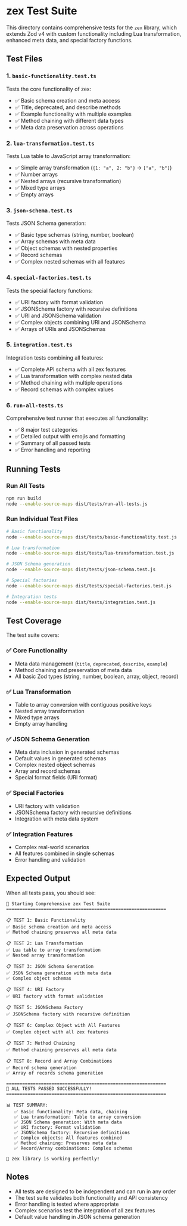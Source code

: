 # zex Test Suite

This directory contains comprehensive tests for the `zex` library, which extends Zod v4 with custom functionality including Lua transformation, enhanced meta data, and special factory functions.

## Test Files

### 1. `basic-functionality.test.ts`
Tests the core functionality of zex:
- ✅ Basic schema creation and meta access
- ✅ Title, deprecated, and describe methods
- ✅ Example functionality with multiple examples
- ✅ Method chaining with different data types
- ✅ Meta data preservation across operations

### 2. `lua-transformation.test.ts`
Tests Lua table to JavaScript array transformation:
- ✅ Simple array transformation (`{1: "a", 2: "b"}` → `["a", "b"]`)
- ✅ Number arrays
- ✅ Nested arrays (recursive transformation)
- ✅ Mixed type arrays
- ✅ Empty arrays

### 3. `json-schema.test.ts`
Tests JSON Schema generation:
- ✅ Basic type schemas (string, number, boolean)
- ✅ Array schemas with meta data
- ✅ Object schemas with nested properties
- ✅ Record schemas
- ✅ Complex nested schemas with all features

### 4. `special-factories.test.ts`
Tests the special factory functions:
- ✅ URI factory with format validation
- ✅ JSONSchema factory with recursive definitions
- ✅ URI and JSONSchema validation
- ✅ Complex objects combining URI and JSONSchema
- ✅ Arrays of URIs and JSONSchemas

### 5. `integration.test.ts`
Integration tests combining all features:
- ✅ Complete API schema with all zex features
- ✅ Lua transformation with complex nested data
- ✅ Method chaining with multiple operations
- ✅ Record schemas with complex values

### 6. `run-all-tests.ts`
Comprehensive test runner that executes all functionality:
- ✅ 8 major test categories
- ✅ Detailed output with emojis and formatting
- ✅ Summary of all passed tests
- ✅ Error handling and reporting

## Running Tests

### Run All Tests
```bash
npm run build
node --enable-source-maps dist/tests/run-all-tests.js
```

### Run Individual Test Files
```bash
# Basic functionality
node --enable-source-maps dist/tests/basic-functionality.test.js

# Lua transformation
node --enable-source-maps dist/tests/lua-transformation.test.js

# JSON Schema generation
node --enable-source-maps dist/tests/json-schema.test.js

# Special factories
node --enable-source-maps dist/tests/special-factories.test.js

# Integration tests
node --enable-source-maps dist/tests/integration.test.js
```

## Test Coverage

The test suite covers:

### ✅ Core Functionality
- Meta data management (`title`, `deprecated`, `describe`, `example`)
- Method chaining and preservation of meta data
- All basic Zod types (string, number, boolean, array, object, record)

### ✅ Lua Transformation
- Table to array conversion with contiguous positive keys
- Nested array transformation
- Mixed type arrays
- Empty array handling

### ✅ JSON Schema Generation
- Meta data inclusion in generated schemas
- Default values in generated schemas
- Complex nested object schemas
- Array and record schemas
- Special format fields (URI format)

### ✅ Special Factories
- URI factory with validation
- JSONSchema factory with recursive definitions
- Integration with meta data system

### ✅ Integration Features
- Complex real-world scenarios
- All features combined in single schemas
- Error handling and validation

## Expected Output

When all tests pass, you should see:

```
🚀 Starting Comprehensive zex Test Suite
============================================================

📋 TEST 1: Basic Functionality
✅ Basic schema creation and meta access
✅ Method chaining preserves all meta data

📋 TEST 2: Lua Transformation  
✅ Lua table to array transformation
✅ Nested array transformation

📋 TEST 3: JSON Schema Generation
✅ JSON Schema generation with meta data
✅ Complex object schemas

📋 TEST 4: URI Factory
✅ URI factory with format validation

📋 TEST 5: JSONSchema Factory
✅ JSONSchema factory with recursive definition

📋 TEST 6: Complex Object with All Features
✅ Complex object with all zex features

📋 TEST 7: Method Chaining
✅ Method chaining preserves all meta data

📋 TEST 8: Record and Array Combinations
✅ Record schema generation
✅ Array of records schema generation

============================================================
🎉 ALL TESTS PASSED SUCCESSFULLY!
============================================================

📊 TEST SUMMARY:
   ✅ Basic functionality: Meta data, chaining
   ✅ Lua transformation: Table to array conversion
   ✅ JSON Schema generation: With meta data
   ✅ URI factory: Format validation
   ✅ JSONSchema factory: Recursive definitions
   ✅ Complex objects: All features combined
   ✅ Method chaining: Preserves meta data
   ✅ Record/Array combinations: Complex schemas

🚀 zex library is working perfectly!
```

## Notes

- All tests are designed to be independent and can run in any order
- The test suite validates both functionality and API consistency
- Error handling is tested where appropriate
- Complex scenarios test the integration of all zex features
- Default value handling in JSON schema generation 